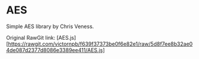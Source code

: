 # AES
Simple AES library by Chris Veness.

Original RawGit link:
[AES.js][https://rawgit.com/victornpb/f639f37373be0f6e82e1/raw/5d8f7ee8b32ae04de087d2377d8086e3389ee411/AES.js]

